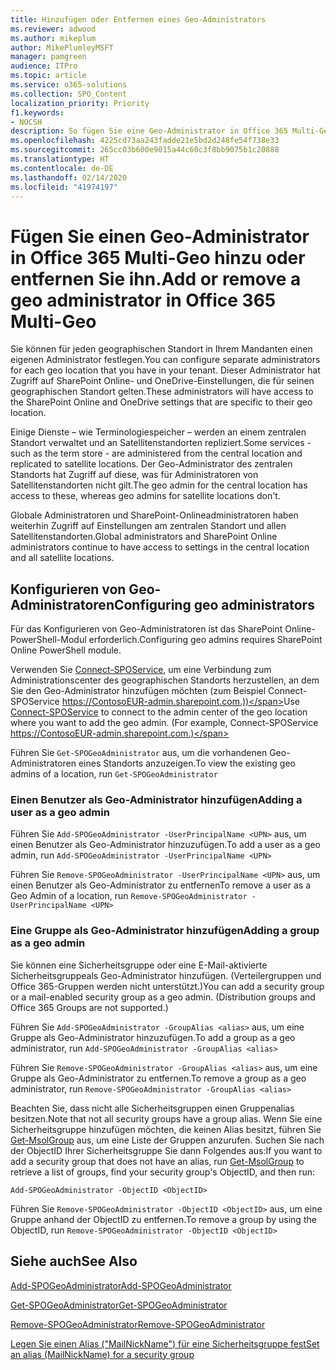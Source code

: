 ```yaml
---
title: Hinzufügen oder Entfernen eines Geo-Administrators
ms.reviewer: adwood
ms.author: mikeplum
author: MikePlumleyMSFT
manager: pamgreen
audience: ITPro
ms.topic: article
ms.service: o365-solutions
ms.collection: SPO_Content
localization_priority: Priority
f1.keywords:
- NOCSH
description: So fügen Sie eine Geo-Administrator in Office 365 Multi-Geo hinzu oder entfernen ihn.
ms.openlocfilehash: 4225cd73aa243fadde21e5bd2d248fe54f738e33
ms.sourcegitcommit: 265cc03b600e9015a44c60c3f8bb9075b1c20888
ms.translationtype: HT
ms.contentlocale: de-DE
ms.lasthandoff: 02/14/2020
ms.locfileid: "41974197"
---
```

# <a name="add-or-remove-a-geo-administrator-in-office-365-multi-geo"></a><span data-ttu-id="31f8d-103">Fügen Sie einen Geo-Administrator in Office 365 Multi-Geo hinzu oder entfernen Sie ihn.</span><span class="sxs-lookup"><span data-stu-id="31f8d-103">Add or remove a geo administrator in Office 365 Multi-Geo</span></span>

<span data-ttu-id="31f8d-104">Sie können für jeden geographischen Standort in Ihrem Mandanten einen eigenen Administrator festlegen.</span><span class="sxs-lookup"><span data-stu-id="31f8d-104">You can configure separate administrators for each geo location that you have in your tenant.</span></span> <span data-ttu-id="31f8d-105">Dieser Administrator hat Zugriff auf SharePoint Online- und OneDrive-Einstellungen, die für seinen geographischen Standort gelten.</span><span class="sxs-lookup"><span data-stu-id="31f8d-105">These administrators will have access to the SharePoint Online and OneDrive settings that are specific to their geo location.</span></span>

<span data-ttu-id="31f8d-106">Einige Dienste – wie Terminologiespeicher – werden an einem zentralen Standort verwaltet und an Satellitenstandorten repliziert.</span><span class="sxs-lookup"><span data-stu-id="31f8d-106">Some services - such as the term store - are administered from the central location and replicated to satellite locations.</span></span> <span data-ttu-id="31f8d-107">Der Geo-Administrator des zentralen Standorts hat Zugriff auf diese, was für Administratoren von Satellitenstandorten nicht gilt.</span><span class="sxs-lookup"><span data-stu-id="31f8d-107">The geo admin for the central location has access to these, whereas geo admins for satellite locations don't.</span></span>

<span data-ttu-id="31f8d-108">Globale Administratoren und SharePoint-Onlineadministratoren haben weiterhin Zugriff auf Einstellungen am zentralen Standort und allen Satellitenstandorten.</span><span class="sxs-lookup"><span data-stu-id="31f8d-108">Global administrators and SharePoint Online administrators continue to have access to settings in the central location and all satellite locations.</span></span>

## <a name="configuring-geo-administrators"></a><span data-ttu-id="31f8d-109">Konfigurieren von Geo-Administratoren</span><span class="sxs-lookup"><span data-stu-id="31f8d-109">Configuring geo administrators</span></span>

<span data-ttu-id="31f8d-110">Für das Konfigurieren von Geo-Administratoren ist das SharePoint Online-PowerShell-Modul erforderlich.</span><span class="sxs-lookup"><span data-stu-id="31f8d-110">Configuring geo admins requires SharePoint Online PowerShell module.</span></span>

<span data-ttu-id="31f8d-111">Verwenden Sie [Connect-SPOService](https://docs.microsoft.com/powershell/module/sharepoint-online/Connect-SPOService), um eine Verbindung zum Administrationscenter des geographischen Standorts herzustellen, an dem Sie den Geo-Administrator hinzufügen möchten (zum Beispiel Connect-SPOService https://ContosoEUR-admin.sharepoint.com.))</span><span class="sxs-lookup"><span data-stu-id="31f8d-111">Use [Connect-SPOService](https://docs.microsoft.com/powershell/module/sharepoint-online/Connect-SPOService) to connect to the admin center of the geo location where you want to add the geo admin. (For example, Connect-SPOService  https://ContosoEUR-admin.sharepoint.com.)</span></span>

<span data-ttu-id="31f8d-112">Führen Sie `Get-SPOGeoAdministrator` aus, um die vorhandenen Geo-Administratoren eines Standorts anzuzeigen.</span><span class="sxs-lookup"><span data-stu-id="31f8d-112">To view the existing geo admins of a location, run `Get-SPOGeoAdministrator`</span></span>

### <a name="adding-a-user-as-a-geo-admin"></a><span data-ttu-id="31f8d-113">Einen Benutzer als Geo-Administrator hinzufügen</span><span class="sxs-lookup"><span data-stu-id="31f8d-113">Adding a user as a geo admin</span></span>

<span data-ttu-id="31f8d-114">Führen Sie `Add-SPOGeoAdministrator -UserPrincipalName <UPN>` aus, um einen Benutzer als Geo-Administrator hinzuzufügen.</span><span class="sxs-lookup"><span data-stu-id="31f8d-114">To add a user as a geo admin, run `Add-SPOGeoAdministrator -UserPrincipalName <UPN>`</span></span>

<span data-ttu-id="31f8d-115">Führen Sie `Remove-SPOGeoAdministrator -UserPrincipalName <UPN>` aus, um einen Benutzer als Geo-Administrator zu entfernen</span><span class="sxs-lookup"><span data-stu-id="31f8d-115">To remove a user as a Geo Admin of a location, run  `Remove-SPOGeoAdministrator -UserPrincipalName <UPN>`</span></span>

### <a name="adding-a-group-as-a-geo-admin"></a><span data-ttu-id="31f8d-116">Eine Gruppe als Geo-Administrator hinzufügen</span><span class="sxs-lookup"><span data-stu-id="31f8d-116">Adding a group as a geo admin</span></span>

<span data-ttu-id="31f8d-117">Sie können eine Sicherheitsgruppe oder eine E-Mail-aktivierte Sicherheitsgruppeals Geo-Administrator hinzufügen. (Verteilergruppen und Office 365-Gruppen werden nicht unterstützt.)</span><span class="sxs-lookup"><span data-stu-id="31f8d-117">You can add a security group or a mail-enabled security group as a geo admin. (Distribution groups and Office 365 Groups are not supported.)</span></span>

<span data-ttu-id="31f8d-118">Führen Sie `Add-SPOGeoAdministrator -GroupAlias <alias>` aus, um eine Gruppe als Geo-Administrator hinzuzufügen.</span><span class="sxs-lookup"><span data-stu-id="31f8d-118">To add a group as a geo administrator, run `Add-SPOGeoAdministrator -GroupAlias <alias>`</span></span>

<span data-ttu-id="31f8d-119">Führen Sie `Remove-SPOGeoAdministrator -GroupAlias <alias>` aus, um eine Gruppe als Geo-Administrator zu entfernen.</span><span class="sxs-lookup"><span data-stu-id="31f8d-119">To remove a group as a geo administrator, run `Remove-SPOGeoAdministrator -GroupAlias <alias>`</span></span>

<span data-ttu-id="31f8d-120">Beachten Sie, dass nicht alle Sicherheitsgruppen einen Gruppenalias besitzen.</span><span class="sxs-lookup"><span data-stu-id="31f8d-120">Note that not all security groups have a group alias.</span></span> <span data-ttu-id="31f8d-121">Wenn Sie eine Sicherheitsgruppe hinzufügen möchten, die keinen Alias besitzt, führen Sie [Get-MsolGroup](https://docs.microsoft.com/powershell/module/msonline/get-msolgroup) aus, um eine Liste der Gruppen anzurufen. Suchen Sie nach der ObjectID Ihrer Sicherheitsgruppe Sie dann Folgendes aus:</span><span class="sxs-lookup"><span data-stu-id="31f8d-121">If you want to add a security group that does not have an alias, run [Get-MsolGroup](https://docs.microsoft.com/powershell/module/msonline/get-msolgroup) to retrieve a list of groups, find your security group's ObjectID, and then run:</span></span>

`Add-SPOGeoAdministrator -ObjectID <ObjectID>`

<span data-ttu-id="31f8d-122">Führen Sie `Remove-SPOGeoAdministrator -ObjectID <ObjectID>` aus, um eine Gruppe anhand der ObjectID zu entfernen.</span><span class="sxs-lookup"><span data-stu-id="31f8d-122">To remove a group by using the ObjectID, run `Remove-SPOGeoAdministrator -ObjectID <ObjectID>`</span></span>

## <a name="see-also"></a><span data-ttu-id="31f8d-123">Siehe auch</span><span class="sxs-lookup"><span data-stu-id="31f8d-123">See Also</span></span>

[<span data-ttu-id="31f8d-124">Add-SPOGeoAdministrator</span><span class="sxs-lookup"><span data-stu-id="31f8d-124">Add-SPOGeoAdministrator</span></span>](https://docs.microsoft.com/powershell/module/sharepoint-online/add-spogeoadministrator)

[<span data-ttu-id="31f8d-125">Get-SPOGeoAdministrator</span><span class="sxs-lookup"><span data-stu-id="31f8d-125">Get-SPOGeoAdministrator</span></span>](https://docs.microsoft.com/powershell/module/sharepoint-online/get-spogeoadministrator)

[<span data-ttu-id="31f8d-126">Remove-SPOGeoAdministrator</span><span class="sxs-lookup"><span data-stu-id="31f8d-126">Remove-SPOGeoAdministrator</span></span>](https://docs.microsoft.com/powershell/module/sharepoint-online/remove-spogeoadministrator)

[<span data-ttu-id="31f8d-127">Legen Sie einen Alias ("MailNickName") für eine Sicherheitsgruppe fest</span><span class="sxs-lookup"><span data-stu-id="31f8d-127">Set an alias (MailNickName) for a security group</span></span>](https://docs.microsoft.com/powershell/module/azuread/set-azureadgroup)